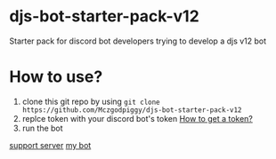 # djs-bot-starter-pack-v12
Starter pack for discord bot developers trying to develop a djs v12 bot
# How to use?

1. clone this git repo by using `git clone https://github.com/Mczgodpiggy/djs-bot-starter-pack-v12`
2. replce token with your discord bot's token [How to get a token?](https://github.com/Mczgodpiggy/djs-bot-starter-pack-v12/blob/main/README.md)
3. run the bot

[support server](https://discord.gg/vbKauQ4)
[my bot](http://top.gg/bot/804651902896963584)

